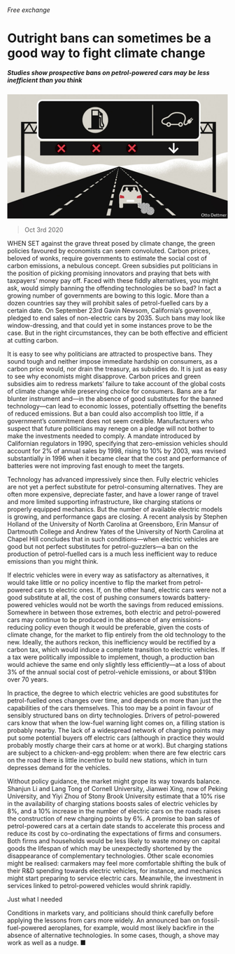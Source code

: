 ###### Free exchange

# Outright bans can sometimes be a good way to fight climate change 

##### Studies show prospective bans on petrol-powered cars may be less inefficient than you think 

![image](images/20201003_FND000_0.jpg) 

> Oct 3rd 2020 


WHEN SET against the grave threat posed by climate change, the green policies favoured by economists can seem convoluted. Carbon prices, beloved of wonks, require governments to estimate the social cost of carbon emissions, a nebulous concept. Green subsidies put politicians in the position of picking promising innovators and praying that bets with taxpayers’ money pay off. Faced with these fiddly alternatives, you might ask, would simply banning the offending technologies be so bad? In fact a growing number of governments are bowing to this logic. More than a dozen countries say they will prohibit sales of petrol-fuelled cars by a certain date. On September 23rd Gavin Newsom, California’s governor, pledged to end sales of non-electric cars by 2035. Such bans may look like window-dressing, and that could yet in some instances prove to be the case. But in the right circumstances, they can be both effective and efficient at cutting carbon.


It is easy to see why politicians are attracted to prospective bans. They sound tough and neither impose immediate hardship on consumers, as a carbon price would, nor drain the treasury, as subsidies do. It is just as easy to see why economists might disapprove. Carbon prices and green subsidies aim to redress markets’ failure to take account of the global costs of climate change while preserving choice for consumers. Bans are a far blunter instrument and—in the absence of good substitutes for the banned technology—can lead to economic losses, potentially offsetting the benefits of reduced emissions. But a ban could also accomplish too little, if a government’s commitment does not seem credible. Manufacturers who suspect that future politicians may renege on a pledge will not bother to make the investments needed to comply. A mandate introduced by Californian regulators in 1990, specifying that zero-emission vehicles should account for 2% of annual sales by 1998, rising to 10% by 2003, was revised substantially in 1996 when it became clear that the cost and performance of batteries were not improving fast enough to meet the targets.



Technology has advanced impressively since then. Fully electric vehicles are not yet a perfect substitute for petrol-consuming alternatives. They are often more expensive, depreciate faster, and have a lower range of travel and more limited supporting infrastructure, like charging stations or properly equipped mechanics. But the number of available electric models is growing, and performance gaps are closing. A recent analysis by Stephen Holland of the University of North Carolina at Greensboro, Erin Mansur of Dartmouth College and Andrew Yates of the University of North Carolina at Chapel Hill concludes that in such conditions—when electric vehicles are good but not perfect substitutes for petrol-guzzlers—a ban on the production of petrol-fuelled cars is a much less inefficient way to reduce emissions than you might think.


If electric vehicles were in every way as satisfactory as alternatives, it would take little or no policy incentive to flip the market from petrol-powered cars to electric ones. If, on the other hand, electric cars were not a good substitute at all, the cost of pushing consumers towards battery-powered vehicles would not be worth the savings from reduced emissions. Somewhere in between those extremes, both electric and petrol-powered cars may continue to be produced in the absence of any emissions-reducing policy even though it would be preferable, given the costs of climate change, for the market to flip entirely from the old technology to the new. Ideally, the authors reckon, this inefficiency would be rectified by a carbon tax, which would induce a complete transition to electric vehicles. If a tax were politically impossible to implement, though, a production ban would achieve the same end only slightly less efficiently—at a loss of about 3% of the annual social cost of petrol-vehicle emissions, or about $19bn over 70 years.


In practice, the degree to which electric vehicles are good substitutes for petrol-fuelled ones changes over time, and depends on more than just the capabilities of the cars themselves. This too may be a point in favour of sensibly structured bans on dirty technologies. Drivers of petrol-powered cars know that when the low-fuel warning light comes on, a filling station is probably nearby. The lack of a widespread network of charging points may put some potential buyers off electric cars (although in practice they would probably mostly charge their cars at home or at work). But charging stations are subject to a chicken-and-egg problem: when there are few electric cars on the road there is little incentive to build new stations, which in turn depresses demand for the vehicles.


Without policy guidance, the market might grope its way towards balance. Shanjun Li and Lang Tong of Cornell University, Jianwei Xing, now of Peking University, and Yiyi Zhou of Stony Brook University estimate that a 10% rise in the availability of charging stations boosts sales of electric vehicles by 8%, and a 10% increase in the number of electric cars on the roads raises the construction of new charging points by 6%. A promise to ban sales of petrol-powered cars at a certain date stands to accelerate this process and reduce its cost by co-ordinating the expectations of firms and consumers. Both firms and households would be less likely to waste money on capital goods the lifespan of which may be unexpectedly shortened by the disappearance of complementary technologies. Other scale economies might be realised: carmakers may feel more comfortable shifting the bulk of their R&amp;D spending towards electric vehicles, for instance, and mechanics might start preparing to service electric cars. Meanwhile, the investment in services linked to petrol-powered vehicles would shrink rapidly.

Just what I needed


Conditions in markets vary, and politicians should think carefully before applying the lessons from cars more widely. An announced ban on fossil-fuel-powered aeroplanes, for example, would most likely backfire in the absence of alternative technologies. In some cases, though, a shove may work as well as a nudge. ■

